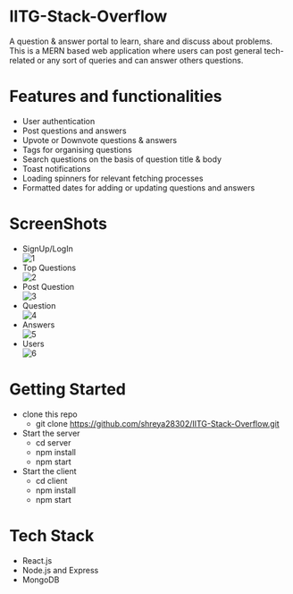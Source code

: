 # IITG-Stack-Overflow
A question & answer portal to learn, share and discuss about problems.<br/>
This is a MERN based web application where users can post general tech-related or any sort of queries and can answer others questions.<br />

# Features and functionalities
* User authentication 
* Post questions and answers 
* Upvote or Downvote questions & answers
* Tags for organising questions
* Search questions on the basis of question title & body
* Toast notifications 
* Loading spinners for relevant fetching processes
* Formatted dates for adding or updating questions and answers


# ScreenShots
* SignUp/LogIn<br/>
![1](https://github.com/shreya28302/IITG-Stack-Overflow/blob/main/screenshots/1.png)
* Top Questions<br />
![2](https://github.com/shreya28302/IITG-Stack-Overflow/blob/main/screenshots/2.png)
* Post Question<br />
![3](https://github.com/shreya28302/IITG-Stack-Overflow/blob/main/screenshots/3.png)
* Question<br />
![4](https://github.com/shreya28302/IITG-Stack-Overflow/blob/main/screenshots/4.png)
* Answers<br />
![5](https://github.com/shreya28302/IITG-Stack-Overflow/blob/main/screenshots/5.png)
* Users<br />
![6](https://github.com/shreya28302/IITG-Stack-Overflow/blob/main/screenshots/6.png)

# Getting Started
* clone this repo
  * git clone https://github.com/shreya28302/IITG-Stack-Overflow.git
* Start the server
  * cd server
  * npm install
  * npm start
* Start the client
  * cd client
  * npm install
  * npm start

# Tech Stack
* React.js
* Node.js and Express
* MongoDB

